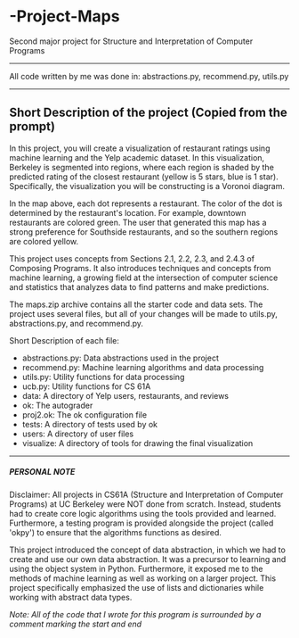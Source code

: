 # -Project-Maps
Second major project for Structure and Interpretation of Computer Programs

************************************************
All code written by me was done in: abstractions.py, recommend.py, utils.py
************************************************

Short Description of the project (Copied from the prompt)
-------------------------------------------------------------
In this project, you will create a visualization of restaurant ratings using machine learning and the Yelp academic dataset. In this visualization, Berkeley is segmented into regions, where each region is shaded by the predicted rating of the closest restaurant (yellow is 5 stars, blue is 1 star). Specifically, the visualization you will be constructing is a Voronoi diagram.

In the map above, each dot represents a restaurant. The color of the dot is determined by the restaurant's location. For example, downtown restaurants are colored green. The user that generated this map has a strong preference for Southside restaurants, and so the southern regions are colored yellow.

This project uses concepts from Sections 2.1, 2.2, 2.3, and 2.4.3 of Composing Programs. It also introduces techniques and concepts from machine learning, a growing field at the intersection of computer science and statistics that analyzes data to find patterns and make predictions.

The maps.zip archive contains all the starter code and data sets. The project uses several files, but all of your changes will be made to utils.py, abstractions.py, and recommend.py.

Short Description of each file:

- abstractions.py: Data abstractions used in the project
- recommend.py: Machine learning algorithms and data processing
- utils.py: Utility functions for data processing
- ucb.py: Utility functions for CS 61A
- data: A directory of Yelp users, restaurants, and reviews
- ok: The autograder
- proj2.ok: The ok configuration file
- tests: A directory of tests used by ok
- users: A directory of user files
- visualize: A directory of tools for drawing the final visualization 

-------------------------------------------------------------

##### PERSONAL NOTE #####

Disclaimer:  All projects in CS61A (Structure and Interpretation of Computer Programs) at UC Berkeley were NOT done from scratch. Instead, students had to create core logic algorithms using the tools provided and learned. Furthermore, a testing program is provided alongside the project (called 'okpy') to ensure that the algorithms functions as desired. 

  
This project introduced the concept of data abstraction, in which we had to create and use our own data abstraction. It was a precursor to learning and using the object system in Python. Furthermore, it exposed me to the methods of machine learning as well as working on a larger project. 
This project specifically emphasized the use of lists and dictionaries while working with abstract data types. 

*Note: All of the code that I wrote for this program is surrounded by a comment marking the start and end*



